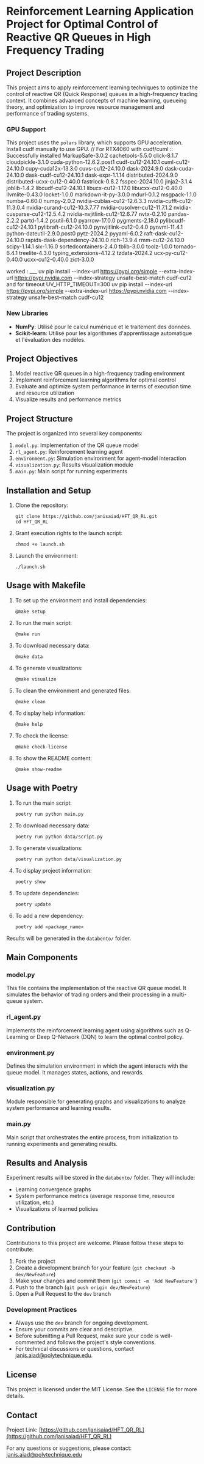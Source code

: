 # Reinforcement Learning Application Project for Optimal Control of Reactive QR Queues in High Frequency Trading

## Project Description

This project aims to apply reinforcement learning techniques to optimize the control of reactive QR (Quick Response) queues in a high-frequency trading context. It combines advanced concepts of machine learning, queueing theory, and optimization to improve resource management and performance of trading systems.


### GPU Support

This project uses the `polars` library, which supports GPU acceleration. Install cudf manually to use GPU.
// For RTX4060  with cudf/cuml :: 
Successfully installed MarkupSafe-3.0.2 cachetools-5.5.0 click-8.1.7 cloudpickle-3.1.0 cuda-python-12.6.2.post1 cudf-cu12-24.10.1 cuml-cu12-24.10.0 cupy-cuda12x-13.3.0 cuvs-cu12-24.10.0 dask-2024.9.0 dask-cuda-24.10.0 dask-cudf-cu12-24.10.1 dask-expr-1.1.14 distributed-2024.9.0 distributed-ucxx-cu12-0.40.0 fastrlock-0.8.2 fsspec-2024.10.0 jinja2-3.1.4 joblib-1.4.2 libcudf-cu12-24.10.1 libucx-cu12-1.17.0 libucxx-cu12-0.40.0 llvmlite-0.43.0 locket-1.0.0 markdown-it-py-3.0.0 mdurl-0.1.2 msgpack-1.1.0 numba-0.60.0 numpy-2.0.2 nvidia-cublas-cu12-12.6.3.3 nvidia-cufft-cu12-11.3.0.4 nvidia-curand-cu12-10.3.7.77 nvidia-cusolver-cu12-11.7.1.2 nvidia-cusparse-cu12-12.5.4.2 nvidia-nvjitlink-cu12-12.6.77 nvtx-0.2.10 pandas-2.2.2 partd-1.4.2 psutil-6.1.0 pyarrow-17.0.0 pygments-2.18.0 pylibcudf-cu12-24.10.1 pylibraft-cu12-24.10.0 pynvjitlink-cu12-0.4.0 pynvml-11.4.1 python-dateutil-2.9.0.post0 pytz-2024.2 pyyaml-6.0.2 raft-dask-cu12-24.10.0 rapids-dask-dependency-24.10.0 rich-13.9.4 rmm-cu12-24.10.0 scipy-1.14.1 six-1.16.0 sortedcontainers-2.4.0 tblib-3.0.0 toolz-1.0.0 tornado-6.4.1 treelite-4.3.0 typing_extensions-4.12.2 tzdata-2024.2 ucx-py-cu12-0.40.0 ucxx-cu12-0.40.0 zict-3.0.0

worked :
___ uv pip install --index-url https://pypi.org/simple --extra-index-url https://pypi.nvidia.com --index-strategy unsafe-best-match cudf-cu12
and for timeout 
UV_HTTP_TIMEOUT=300 uv pip install --index-url https://pypi.org/simple --extra-index-url https://pypi.nvidia.com --index-strategy unsafe-best-match cudf-cu12


### New Libraries

- **NumPy**: Utilisé pour le calcul numérique et le traitement des données.
- **Scikit-learn**: Utilisé pour les algorithmes d'apprentissage automatique et l'évaluation des modèles.

## Project Objectives

1. Model reactive QR queues in a high-frequency trading environment
2. Implement reinforcement learning algorithms for optimal control
3. Evaluate and optimize system performance in terms of execution time and resource utilization
4. Visualize results and performance metrics

## Project Structure

The project is organized into several key components:

1. `model.py`: Implementation of the QR queue model
2. `rl_agent.py`: Reinforcement learning agent
3. `environment.py`: Simulation environment for agent-model interaction
4. `visualization.py`: Results visualization module
5. `main.py`: Main script for running experiments

## Installation and Setup

1. Clone the repository:
   ```
   git clone https://github.com/janisaiad/HFT_QR_RL.git
   cd HFT_QR_RL
   ```

2. Grant execution rights to the launch script:
   ```
   chmod +x launch.sh
   ```

3. Launch the environment:
   ```
   ./launch.sh
   ```

## Usage with Makefile

1. To set up the environment and install dependencies:
   ```
   @make setup
   ```

2. To run the main script:
   ```
   @make run
   ```

3. To download necessary data:
   ```
   @make data
   ```

4. To generate visualizations:
   ```
   @make visualize
   ```

5. To clean the environment and generated files:
   ```
   @make clean
   ```

6. To display help information:
   ```
   @make help
   ```

7. To check the license:
   ```
   @make check-license
   ```

8. To show the README content:
   ```
   @make show-readme
   ```

## Usage with Poetry

1. To run the main script:
   ```
   poetry run python main.py
   ```

2. To download necessary data:
   ```
   poetry run python data/script.py
   ```

3. To generate visualizations:
   ```
   poetry run python data/visualization.py
   ```

4. To display project information:
   ```
   poetry show
   ```

5. To update dependencies:
   ```
   poetry update
   ```

6. To add a new dependency:
   ```
   poetry add <package_name>
   ```

Results will be generated in the `databento/` folder.

## Main Components

### model.py

This file contains the implementation of the reactive QR queue model. It simulates the behavior of trading orders and their processing in a multi-queue system.

### rl_agent.py

Implements the reinforcement learning agent using algorithms such as Q-Learning or Deep Q-Network (DQN) to learn the optimal control policy.

### environment.py

Defines the simulation environment in which the agent interacts with the queue model. It manages states, actions, and rewards.

### visualization.py

Module responsible for generating graphs and visualizations to analyze system performance and learning results.

### main.py

Main script that orchestrates the entire process, from initialization to running experiments and generating results.

## Results and Analysis

Experiment results will be stored in the `databento/` folder. They will include:

- Learning convergence graphs
- System performance metrics (average response time, resource utilization, etc.)
- Visualizations of learned policies

## Contribution

Contributions to this project are welcome. Please follow these steps to contribute:

1. Fork the project
2. Create a development branch for your feature (`git checkout -b dev/NewFeature`)
3. Make your changes and commit them (`git commit -m 'Add NewFeature'`)
4. Push to the branch (`git push origin dev/NewFeature`)
5. Open a Pull Request to the `dev` branch

### Development Practices

- Always use the `dev` branch for ongoing development.
- Ensure your commits are clear and descriptive.
- Before submitting a Pull Request, make sure your code is well-commented and follows the project's style conventions.
- For technical discussions or questions, contact janis.aiad@polytechnique.edu.

## License

This project is licensed under the MIT License. See the `LICENSE` file for more details.

## Contact

Project Link: [https://github.com/janisaiad/HFT_QR_RL](https://github.com/janisaiad/HFT_QR_RL)  

For any questions or suggestions, please contact: janis.aiad@polytechnique.edu
